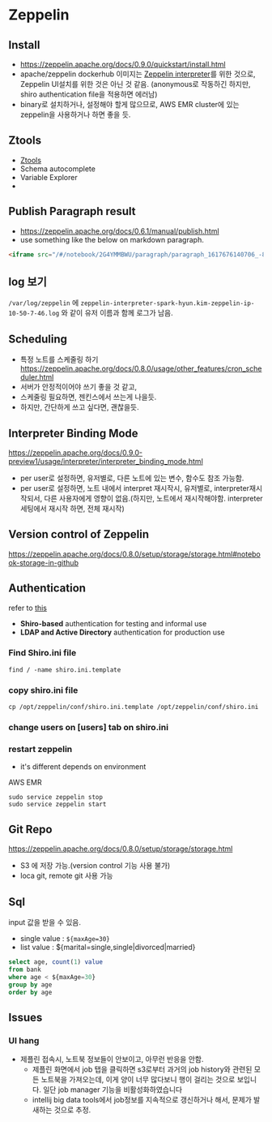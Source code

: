 # Zeppelin

## Install
- https://zeppelin.apache.org/docs/0.9.0/quickstart/install.html
- apache/zeppelin dockerhub 이미지는 [Zeppelin interpreter](https://zeppelin.apache.org/docs/0.9.0/quickstart/docker.html)를 위한 것으로, Zeppelin UI설치를 위한 것은 아닌 것 같음. (anonymous로 작동하긴 하지만, shiro authentication file을 적용하면 에러남)
- binary로 설치하거나, 설정해야 할게 많으므로, AWS EMR cluster에 있는 zeppelin을 사용하거나 하면 좋을 듯.

## Ztools
- [Ztools](https://blog.jetbrains.com/idea/2020/10/ztools-for-apache-zeppelin/)
- Schema autocomplete
- Variable Explorer
-  

## Publish Paragraph result
- https://zeppelin.apache.org/docs/0.6.1/manual/publish.html
- use something like the below on markdown paragraph.
```html
<iframe src="/#/notebook/2G4YMMBWU/paragraph/paragraph_1617676140706_-858949505?asIframe" width="100%"></iframe>
```

## log 보기
`/var/log/zeppelin` 에 `zeppelin-interpreter-spark-hyun.kim-zeppelin-ip-10-50-7-46.log` 와 같이 유저 이름과 함께 로그가 남음.

## Scheduling
- 특정 노트를 스케줄링 하기
https://zeppelin.apache.org/docs/0.8.0/usage/other_features/cron_scheduler.html
- 서버가 안정적이어야 쓰기 좋을 것 같고,
- 스케줄링 필요하면, 젠킨스에서 쓰는게 나을듯.
- 하지만, 간단하게 쓰고 싶다면, 괜찮을듯.

## Interpreter Binding Mode
https://zeppelin.apache.org/docs/0.9.0-preview1/usage/interpreter/interpreter_binding_mode.html
- per user로 설정하면, 유저별로, 다른 노트에 있는 변수, 함수도 참조 가능함.
- per user로 설정하면, 노트 내에서 interpret 재시작시, 유저별로, interpreter재시작되서, 다른 사용자에게 영향이 없음.(하지만, 노트에서 재시작해야함. interpreter세팅에서 재시작 하면, 전체 재시작)

## Version control of Zeppelin
https://zeppelin.apache.org/docs/0.8.0/setup/storage/storage.html#notebook-storage-in-github

## Authentication
refer to [this](https://zeppelin.apache.org/docs/latest/setup/security/shiro_authentication.html#overview)

- **Shiro-based** authentication for testing and informal use
- **LDAP and Active Directory** authentication for production use

### Find Shiro.ini file
```
find / -name shiro.ini.template
```

### copy shiro.ini file
```shell
cp /opt/zeppelin/conf/shiro.ini.template /opt/zeppelin/conf/shiro.ini
```

### change users on [users] tab on shiro.ini

### restart zeppelin
- it's different depends on environment

AWS EMR
```shell
sudo service zeppelin stop
sudo service zeppelin start
```

## Git Repo
https://zeppelin.apache.org/docs/0.8.0/setup/storage/storage.html
- S3 에 저장 가능.(version control 기능 사용 불가)
- loca git, remote git 사용 가능

## Sql
input 값을 받을 수 있음. 
- single value : `${maxAge=30}`
- list value : ${marital=single,single|divorced|married}
```sql
select age, count(1) value 
from bank 
where age < ${maxAge=30} 
group by age 
order by age
```

## Issues
### UI hang
- 제플린 접속시, 노트북 정보들이 안보이고, 아무런 반응을 안함.
    - 제플린 화면에서 job 탭을 클릭하면 s3로부터 과거의 job history와 관련된 모든 노트북을 가져오는데, 
      이게 양이 너무 많다보니 행이 걸리는 것으로 보입니다. 
      일단 job manager 기능을 비활성화하였습니다
    - intellij big data tools에서 job정보를 지속적으로 갱신하거나 해서, 문제가 발새하는 것으로 추정.
